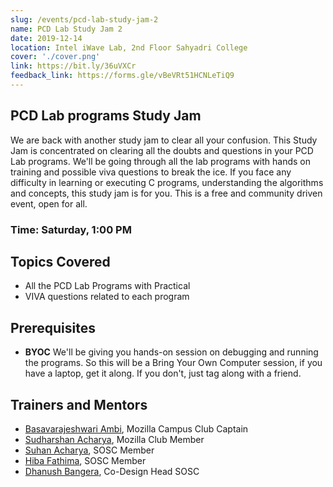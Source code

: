 ```yaml
---
slug: /events/pcd-lab-study-jam-2
name: PCD Lab Study Jam 2
date: 2019-12-14
location: Intel iWave Lab, 2nd Floor Sahyadri College
cover: './cover.png'
link: https://bit.ly/36uVXCr
feedback_link: https://forms.gle/vBeVRt51HCNLeTiQ9
---
```


## PCD Lab programs Study Jam
We are back with another study jam to clear all your confusion.
This Study Jam is concentrated on clearing all the doubts and questions in your PCD Lab programs. We'll be going through all the lab programs with hands on training and possible viva questions to break the ice. If you face any difficulty in learning or executing C programs, understanding the algorithms and concepts, this study jam is for you. This is a free and community driven event, open for all.

### Time: Saturday, 1:00 PM

## Topics Covered
- All the PCD Lab Programs with Practical
- VIVA questions related to each program

## Prerequisites
- __BYOC__ We'll be giving you hands-on session on debugging and running the programs. So this will be a Bring Your Own Computer session, if you have a laptop, get it along. If you don't, just tag along with a friend. 

## Trainers and Mentors
- [Basavarajeshwari Ambi](https://github.com/Basavarajeshwari-Ambi), Mozilla Campus Club Captain
- [Sudharshan Acharya](https://github.com/sudharshanacharya), Mozilla Club Member
- [Suhan Acharya](https://github.com/suhanacharya), SOSC Member
- [Hiba Fathima](https://github.com/ambx), SOSC Member
- [Dhanush Bangera](https://github.com/Dhanushp), Co-Design Head SOSC
